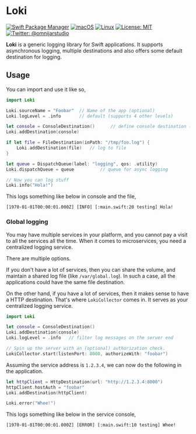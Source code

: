 # Loki

[![Swift Package Manager](https://img.shields.io/badge/spm-compatible-brightgreen.svg?style=flat)](https://swift.org/package-manager)
[![macOS](https://img.shields.io/badge/os-macOS-green.svg?style=flat)]()
[![Linux](https://img.shields.io/badge/os-linux-green.svg?style=flat)]()
[![License: MIT](https://img.shields.io/badge/License-MIT-yellow.svg?style=flat)](https://opensource.org/licenses/MIT)
[![Twitter: @omnijarstudio](https://img.shields.io/badge/contact-@omnijarstudio-blue.svg?style=flat)](https://twitter.com/omnijarstudio)

**Loki** is a generic logging library for Swift applications. It supports asynchronous logging, 
multiple destinations and also offers some default destination for logging.

## Usage

You can import and use it like so,

``` swift
import Loki

Loki.sourceName = "Foobar"  // Name of the app (optional)
Loki.logLevel = .info       // default (supports 4 other levels)

let console = ConsoleDestination()      // define console destination (stdout)
Loki.addDestination(console)

if let file = FileDestination(inPath: "/tmp/foo.log") {
    Loki.addDestination(file)   // log to file
}

let queue = DispatchQueue(label: "logging", qos: .utility)
Loki.dispatchQueue = queue          // queue for async logging

// Now you can log stuff
Loki.info("Hola!")
```

This logs something like below in console and the file,

```
[1970-01-01T00:00:01.000Z] [INFO] [:main.swift:20 testing] Hola!
```

### Global logging

You may have multiple services in your platform, and you cannot pay a visit to 
all the services all the time. When it comes to microservices, you need a 
centralized logging service.

There are multiple options.

If you don't have a lot of services, then you can share the volume, and maintain 
a shared log file (like `/var/global.log`). In such a case, all the applications 
could have the same file destination.

On the other hand, if you have a lot of services, then it makes sense to have a 
HTTP destination. That's where `LokiCollector` comes in. It serves as your 
centralized logging service.

``` swift
import Loki

let console = ConsoleDestination()
Loki.addDestination(console)
Loki.logLevel = .info   // filter log messages on the server end

// Spin up the server with an (optional) authorization check.
LokiCollector.start(listenPort: 8000, authorizeWith: "foobar")
```

Assuming the service address is `1.2.3.4`, we can now do the following 
in the application.

``` swift
let httpClient = HttpDestination(url: "http://1.2.3.4:8000")
httpClient.hostAuth = "foobar"
Loki.addDestination(httpClient)

Loki.error("Whee!")
```

This logs something like below in the service console,

```
[1970-01-01T00:00:01.000Z] [ERROR] [:main.swift:10 testing] Whee!
```
